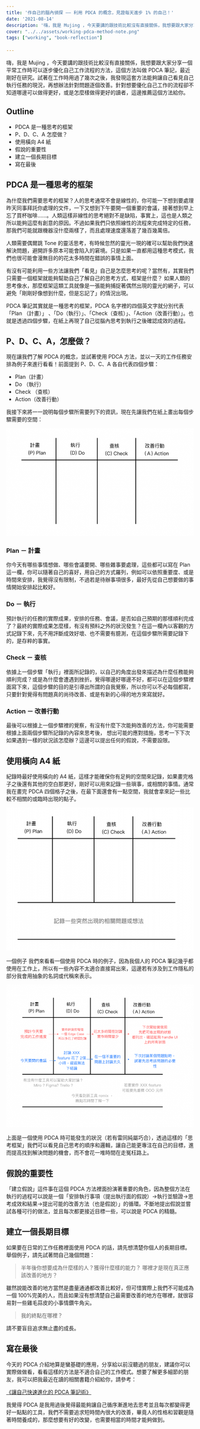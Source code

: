 ```yaml
---
title: '作自己的腦內偵探 —— 利用 PDCA 的概念，見證每天進步 1% 的自己！'
date: '2021-08-14'
description: '嗨，我是 Mujing ，今天要講的跟技術比較沒有直接關係，我想要跟大家分享一個平常工作時可以逐步優化自己工作流程的方法，這個方法叫做 PDCA 筆記，最近剛好在研究。'
cover: "../../assets/working-pdca-method-note.png"
tags: ["working", "book-reflection"]
    
---
```


嗨，我是 Mujing ，今天要講的跟技術比較沒有直接關係，我想要跟大家分享一個平常工作時可以逐步優化自己工作流程的方法，這個方法叫做 PDCA 筆記，最近剛好在研究。試著在工作時用過了幾次之後，我發現這套方法能夠讓自己看見自己執行任務的現況，再想辦法針對問題逐個改善。針對想要優化自己工作的流程卻不知道哪邊可以做得更好，或是怎麼樣做得更好的讀者，這邊推薦這個方法給你。

## Outline

- PDCA 是一種思考的框架
- P、D、C、A 怎麼做？
- 使用橫向 A4 紙
- 假說的重要性
- 建立一個長期目標
- 寫在最後

## PDCA 是一種思考的框架

為什麼我們需要思考的框架？人的思考通常不會是線性的，你可能一下想到要處理昨天同事拜託你處理的文件，一下又想到下午要開一個重要的會議，接著想到早上忘了買杯咖啡……。人類這樣非線性的思考絕對不是缺陷，事實上，這也是人類之所以能夠這麼有創意的原因。不過如果我們只依照線性的流程來完成特定的任務，那我們可能就跟機器沒什麼兩樣了，而且處理速度還落差了幾百幾萬倍。

人類需要偶爾跳 Tone 的靈活思考，有時候忽然的靈光一現的確可以幫助我們快速解決問題，避開許多原本可能會陷入的窘境。只是如果一直都用這種思考模式，我們也很可能會漫無目的的花太多時間在錯誤的事情上面。

有沒有可能利用一些方法讓我們「看見」自己是怎麼思考的呢？當然有，其實我們只需要一個框架就能夠幫助自己了解自己的思考方式，框架是什麼？ 如果人類的思考像水，那麼框架這類工具就像是一張能夠捕捉著偶然出現的靈光的網子，可以避免「剛剛好像想到什麼，但是忘記了」的情況出現。

PDCA 筆記其實就是一種思考的框架，PDCA 名字裡的四個英文字就分別代表「Plan （計畫）」 、「Do（執行）」、「Check（查核）」、「Action（改善行動）」。也就是透過四個步驟，在紙上再現了自己從腦內思考到執行之後確認成效的過程。

## P、D、C、A，怎麼做？

現在讓我們了解 PDCA 的概念，並試著使用 PDCA 方法，並以一天的工作任務安排為例子來進行看看！前面提到 P、D、C、A 各自代表四個步驟：

- Plan（計畫）
- Do （執行）
- Check （查核）
- Action（改善行動）

我接下來將一一說明每個步驟所需要列下的資訊，現在先讓我們在紙上畫出每個步驟需要的空間：

![Heading Image](../../assets/working-pdca-method-intro.png)

### Plan － 計畫

你今天有哪些事情想做、哪些會議要開、哪些雜事要處理，這些都可以寫在 Plan 這一欄，你可以隨著自己的喜好，用自己的方式羅列，例如可以依照重要度、或是時間來安排，我覺得沒有限制，不過若是待辦事項很多，最好先從自己想要做的事情開始安排起比較好。

### Do － 執行

預計執行的任務的實際成果，安排的任務、會議，是否如自己預期的那樣順利完成了？最終的實際成果怎麼樣，有沒有預料之外的狀況發生？在這一欄內以客觀的方式記錄下來，先不用評斷成效好壞、也不需要有臆測，在這個步驟所需要記錄下的，是存粹的事實。

### Check － 查核

依據上一個步驟「執行」裡面所記錄的，以自己的角度出發來描述為什麼任務能夠順利完成？或是為什麼會遭遇到挫折。覺得哪邊好哪邊不好，都可以在這個步驟裡面寫下來，這個步驟的目的是引導出所謂的自我覺察，所以你可以不必每個都寫，只要針對覺得有問題真的尚待改善、或是有新的心得的地方來寫就好。

### Action － 改善行動

最後可以根據上一個步驟裡的覺察，有沒有什麼下次能夠改善的方法，你可能需要根據上面兩個步驟所記錄的內容來思考後， 想出可能的應對措施，思考一下下次如果遇到一樣的狀況該怎麼辦？這邊可以提出任何的假說，不需要設限。

## 使用橫向 A4 紙

紀錄時最好使用橫向的 A4 紙，這樣才能確保你有足夠的空間來記錄，如果畫完格子之後還有其他的空白那更好，剛好可以用來記錄一些瑣事，或相關的事情。通常我在畫完 PDCA 四個格子之後，在最下面還會有一點空間，我就會拿來記一些比較不相關的或臨時出現的點子。

![Heading Image](../../assets/working-pdca-method-note.png)

一個例子
我們來看看一個使用 PDCA 時的例子，因為我個人的 PDCA 筆記幾乎都使用在工作上，所以有一些內容不太適合直接寫出來，這邊若有涉及到工作隱私的部分我會用抽象的名詞或代稱來表示。

![Heading Image](../../assets/working-pdca-method-example.png)

上面是一個使用 PDCA 時可能發生的狀況（若有雷同純屬巧合），透過這樣的「思考框架」我們可以看見自己思考的順序和邏輯，讓自己能更專注在自己的目標，進而提高找到解決問題的機會，而不會花一堆時間在走冤枉路上。

## 假說的重要性

「建立假說」這件事在這個 PDCA 方法裡面扮演著重要的角色，因為整個方法在執行的過程可以說是一個「安排執行事項（提出執行面的假說）->執行並驗證->思考成效和結果->提出可能的改善方法（也是假說）」的循環。不斷地提出假說並嘗試各種可行的做法，並且每次都更接近目標一些，可以說是 PDCA 的精髓。

## 建立一個長期目標

如果要在日常的工作任務裡面使用 PDCA 的話，請先想清楚你個人的長期目標。舉個例子，請先試著問自己幾個問題：

> 半年後你想要成為什麼樣的人？獲得什麼樣的能力？
> 哪裡才是現在真正應該改善的地方？

雖然說能改善的地方當然是盡量通通都改善比較好，但可惜實際上我們不可能成為一個 100%完美的人，而且如果沒有想清楚自己最需要改善的地方在哪裡，就很容易對一些雞毛蒜皮的小事情鑽牛角尖。

> 我的終點在哪裡？

請不要盲目追求無止盡的成長。

## 寫在最後

今天的 PDCA 介紹地算是蠻基礎的應用，分享給以前沒聽過的朋友，建議你可以實際做做看，看看這樣的方法是不適合自己的工作模式。想要了解更多細節的朋友，我可以把我最近在讀的相關書籍介紹給你，請參考：

[《讓自己快速進化的 PDCA 筆記術》](https://www.books.com.tw/products/0010761289)

我覺得 PDCA 是我用過後覺得最能夠讓自己循序漸進地去思考並且每次都變得更好一點點的工具，我們不需要追求短時間內很大的改善，畢竟人的性格和習觀是隨著時間養成的，那麼想要有好的改變，也需要相當的時間才能夠做到。
